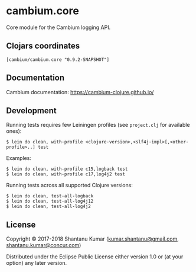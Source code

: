 # cambium.core

Core module for the Cambium logging API.


## Clojars coordinates

`[cambium/cambium.core "0.9.2-SNAPSHOT"]`


## Documentation

Cambium documentation: https://cambium-clojure.github.io/


## Development

Running tests requires few Leiningen profiles (see `project.clj` for available ones):
```shell
$ lein do clean, with-profile <clojure-version>,<slf4j-impl>[,<other-profile>..] test
```

Examples:
```shell
$ lein do clean, with-profile c15,logback test
$ lein do clean, with-profile c17,log4j2 test
```

Running tests across all supported Clojure versions:
```shell
$ lein do clean, test-all-logback
$ lein do clean, test-all-log4j12
$ lein do clean, test-all-log4j2
```


## License

Copyright © 2017-2018 Shantanu Kumar (kumar.shantanu@gmail.com, shantanu.kumar@concur.com)

Distributed under the Eclipse Public License either version 1.0 or (at
your option) any later version.
